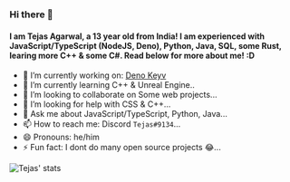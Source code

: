 ### Hi there 👋
#### I am Tejas Agarwal, a 13 year old from India! I am experienced with JavaScript/TypeScript (NodeJS, Deno), Python, Java, SQL, some Rust, learing more C++ & some C#. Read below for more about me! :D

- 🔭 I’m currently working on: [Deno Keyv](https://github.com/tejasag/deno-keyv)
- 🌱 I’m currently learning C++ & Unreal Engine..
- 👯 I’m looking to collaborate on Some web projects...
- 🤔 I’m looking for help with CSS & C++...
- 💬 Ask me about JavaScript/TypeScript, Python, Java...
- 📫 How to reach me: Discord `Tejas#9134`...
- 😄 Pronouns: he/him
- ⚡ Fun fact: I dont do many open source projects 😂...

![Tejas' stats](https://github-readme-stats.vercel.app/api?username=tejasag&show_icons=true&theme=radical)
